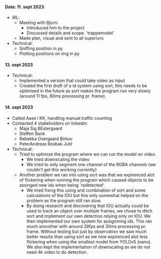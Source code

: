 #### Date: 11. sept 2023  
  - IRL:  
    - Meeting with Bjorn:  
      - Introduced him to the project  
      - Discussed details and scope. 'trappemodel'  
    - Made plan, visual and sent to all superiors  
  - Technical:  
    - Sniffing position in py  
    - Plotting positions on img in py
   
#### 13. sept 2023
  - Technical:
    - Implemented a version that could take video as input
    - Created the first draft of a id system using sort, this needs to be optimised in the future as sort makes the program run very slowly (around 11 fps, 80ms processing pr. frame).

#### 14. sept 2023
- Called Aase i KK, handling manual traffic counting
- Contacted 4 stakeholders on linkedin:
  - Maja Sig BEstergaard
  - Steffen Bank
  - Rebekka Overgaard Birkov
  - PeterAndreas Rosbak Juhl
- Technical:
  - Tried to optimize the program where we can run the model on video.
    - We tried downscaling the video
    - We tried to only segment one channel of the RGBA channels (we couldn't get this working currently)
  - Another problem we ran into using sort was that we expirenced alot of flickering when running the program which caused objects to be assinged new ids when being 'redetected'.
    - We tried fixing this using and combination of sort and some calculations of the IOU but this only somewhat helped on the problem as the program still ran slow.
    - By doing research and discovering that IOU actually could be used to track an object over multiple frames, we chose to ditch sort and implement our own detection relying only on IOU. We then implemented our own system for assignming ids. This ran much smoother with around 28fps and 30ms processing pr. frame. Without testing but just by observation we saw much better results than using sort as we now expirenced alot less flickering when using the smallest model from YOLOv5 (nano). We also kept the implementation of downscaling as we do not need 4k video to do detection.
  
